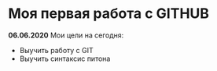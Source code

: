 # Моя первая работа с GITHUB
**06.06.2020**
Мои цели на сегодня:
- Выучить работу с GIT
- Выучить синтаксис питона
